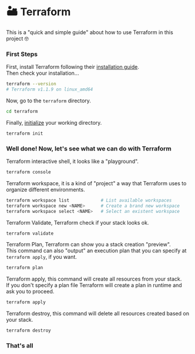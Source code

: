 # 🏜 Terraform

This is a "quick and simple guide" about how to use Terraform in this project 🤓

### First Steps

First, install Terraform following their [installation guide].<br>
Then check your installation...

```bash
terraform --version
# Terraform v1.1.9 on linux_amd64
```

Now, go to the `terraform` directory.

```bash
cd terraform
```

Finally, [initialize] your working directory.

```bash
terraform init
```

### Well done! Now, let's see what we can do with Terraform

Terraform interactive shell, it looks like a "playground".

```bash
terraform console
```

Terraform workspace, it is a kind of "project" a way that Terraform uses to organize different environments.

```bash
terraform workspace list            # List available workspaces
terraform workspace new <NAME>      # Create a brand new workspace
terraform workspace select <NAME>   # Select an existent workspace
```

Terraform Validate, Terraform check if your stack looks ok.

```bash
terraform validate
```

Terraform Plan, Terraform can show you a stack creation "preview".<br>
This command can also "output" an execution plan that you can specify at `terraform apply`, if you want.

```bash
terraform plan
```

Terraform apply, this command will create all resources from your stack.<br>
If you don't specify a plan file Terraform will create a plan in runtime and ask you to proceed.

```bash
terraform apply
```

Terraform destroy, this command will delete all resources created based on your stack.

```bash
terraform destroy
```

### That's all

[installation guide]: https://learn.hashicorp.com/tutorials/terraform/install-cli

[initialize]: https://www.terraform.io/cli/commands/init
